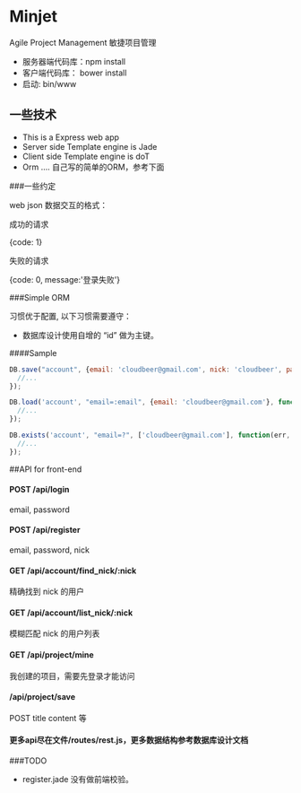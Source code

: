 Minjet
======

Agile Project Management 敏捷项目管理

* 服务器端代码库：npm install
* 客户端代码库： bower install
* 启动: bin/www

## 一些技术

* This is a Express web app
* Server side Template engine is Jade
* Client side Template engine is doT
* Orm .... 自己写的简单的ORM，参考下面


###一些约定

web json 数据交互的格式：

成功的请求

{code: 1}

失败的请求

{code: 0, message:'登录失败'} 


###Simple ORM 

习惯优于配置, 以下习惯需要遵守：
* 数据库设计使用自增的 “id” 做为主键。


####Sample

```javascript
DB.save("account", {email: 'cloudbeer@gmail.com', nick: 'cloudbeer', password: '1111'}, function(err, account){
  //...
});

DB.load('account', "email=:email", {email: 'cloudbeer@gmail.com'}, function(err, account){
  //...
});

DB.exists('account', "email=?", ['cloudbeer@gmail.com'], function(err, exists){
  //...
});

```

##API for front-end
#### POST /api/login

 email, password

#### POST /api/register

 email, password, nick

#### GET /api/account/find_nick/:nick

精确找到 nick 的用户

#### GET /api/account/list_nick/:nick

模糊匹配 nick 的用户列表

#### GET /api/project/mine

我创建的项目，需要先登录才能访问

#### /api/project/save

POST title content 等

#### 更多api尽在文件/routes/rest.js，更多数据结构参考数据库设计文档


###TODO
* register.jade 没有做前端校验。